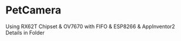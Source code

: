 # PetCamera
Using RX62T Chipset &amp; OV7670 with FIFO &amp; ESP8266 &amp; AppInventor2  
Details in Folder  
